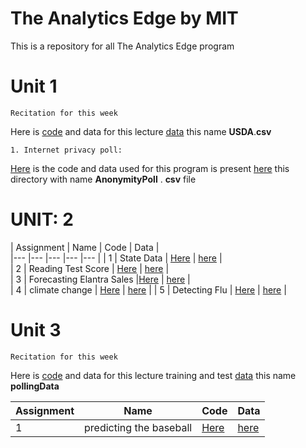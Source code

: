# The Analytics Edge by MIT
This is a repository for all The Analytics Edge program 
# Unit 1 #
~~~
Recitation for this week
~~~
Here is [code](https://github.com/anilcs13m/DATA_analytics/blob/master/Unit1_Recitation.R) and data for this lecture [data](https://github.com/anilcs13m/DATA_analytics/tree/master/data) this name **USDA**.**csv**

~~~
1. Internet privacy poll:
~~~
[Here](https://github.com/anilcs13m/DATA_analytics/blob/master/InternetPrivacyPoll.R) is the code and data used for this program is 
present [here](https://github.com/anilcs13m/DATA_analytics/tree/master/data) this directory with name **AnonymityPoll** . **csv** file

# UNIT: 2 #

|  Assignment 	|  Name 	|   Code	|  Data 	|  
|---	|---	|---	|---	|---	|
|   1	|  State Data 	| [Here](https://github.com/anilcs13m/DATA_analytics/blob/master/StateData.R)  	| [here](https://github.com/anilcs13m/DATA_analytics/tree/master/data)  	|   	
|   2	| Reading Test Score   	| [Here](https://github.com/anilcs13m/DATA_analytics/blob/master/Reading_Test_Score.R)  	| [here](https://github.com/anilcs13m/DATA_analytics/tree/master/data)  	|   
|   3	| Forecasting Elantra Sales  	|[Here](https://github.com/anilcs13m/DATA_analytics/blob/master/elantra.R)   	|  [here](https://github.com/anilcs13m/DATA_analytics/tree/master/data) 	|   
|   4   | climate change      | [Here](https://github.com/anilcs13m/DATA_analytics/blob/master/climate_change.R)     |  [here](https://github.com/anilcs13m/DATA_analytics/tree/master/data)     |
|   5   | Detecting Flu      |  [Here](https://github.com/anilcs13m/DATA_analytics/blob/master/Detecting_Flu.R)     |  [here](https://github.com/anilcs13m/DATA_analytics/tree/master/data)     |

# Unit 3 #

~~~
Recitation for this week
~~~
Here is [code](https://github.com/anilcs13m/DATA_analytics/blob/master/Unit3_Recitation.R) and data for this lecture training and test [data](https://github.com/anilcs13m/DATA_analytics/tree/master/data) this name **pollingData**

 
| Assignment | Name  | Code  | Data |
|---         |---    |---    |---   |
|     1      |predicting the baseball | [Here](https://github.com/anilcs13m/DATA_analytics/blob/master/baseball.R) | [here](https://github.com/anilcs13m/DATA_analytics/tree/master/data)|

